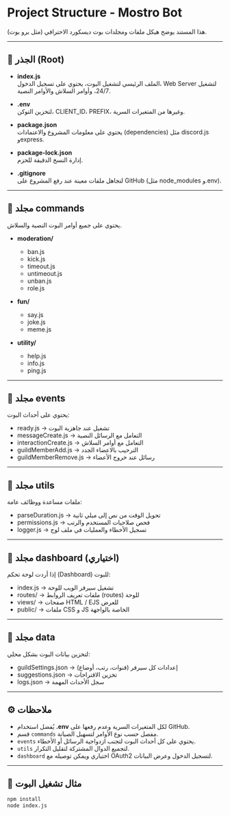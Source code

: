 # Project Structure - Mostro Bot

هذا المستند يوضح هيكل ملفات ومجلدات بوت ديسكورد الاحترافي (مثل برو بوت).

---

## 📁 الجذر (Root)

- **index.js**  
  الملف الرئيسي لتشغيل البوت، يحتوي على تسجيل الدخول، Web Server لتشغيل 24/7، وأوامر السلاش والأوامر النصية.

- **.env**  
  لتخزين التوكن، CLIENT_ID، PREFIX، وغيرها من المتغيرات السرية.

- **package.json**  
  يحتوي على معلومات المشروع والاعتمادات (dependencies) مثل discord.js وexpress.

- **package-lock.json**  
  إدارة النسخ الدقيقة للحزم.

- **.gitignore**  
  لتجاهل ملفات معينة عند رفع المشروع على GitHub (مثل node_modules و.env).

---

## 📁 مجلد commands

يحتوي على جميع أوامر البوت النصية والسلاش.

- **moderation/**  
  - ban.js  
  - kick.js  
  - timeout.js  
  - untimeout.js  
  - unban.js  
  - role.js  

- **fun/**  
  - say.js  
  - joke.js  
  - meme.js  

- **utility/**  
  - help.js  
  - info.js  
  - ping.js  

---

## 📁 مجلد events

يحتوي على أحداث البوت:

- ready.js → تشغيل عند جاهزية البوت
- messageCreate.js → التعامل مع الرسائل النصية
- interactionCreate.js → التعامل مع أوامر السلاش
- guildMemberAdd.js → الترحيب بالاعضاء الجدد
- guildMemberRemove.js → رسائل عند خروج الأعضاء

---

## 📁 مجلد utils

ملفات مساعدة ووظائف عامة:

- parseDuration.js → تحويل الوقت من نص إلى ميلي ثانية
- permissions.js → فحص صلاحيات المستخدم والرتب
- logger.js → تسجيل الأخطاء والعمليات في ملف لوج

---

## 📁 مجلد dashboard (اختياري)

إذا أردت لوحة تحكم (Dashboard) للبوت:

- index.js → تشغيل سيرفر الويب للوحة
- routes/ → ملفات تعريف الروابط (routes) للوحة
- views/ → صفحات HTML / EJS للعرض
- public/ → ملفات CSS و JS الخاصة بالواجهة

---

## 📁 مجلد data

لتخزين بيانات البوت بشكل محلي:

- guildSettings.json → إعدادات كل سيرفر (قنوات، رتب، أوضاع)
- suggestions.json → تخزين الاقتراحات
- logs.json → سجل الأحداث المهمة

---

## ⚙️ ملاحظات

- يُفضل استخدام **.env** لكل المتغيرات السرية وعدم رفعها على GitHub.
- قسم `commands` مفصل حسب نوع الأوامر لتسهيل الصيانة.
- `events` يحتوي على كل أحداث البوت لتجنب ازدواجية الرسائل أو الأخطاء.
- `utils` لتجميع الدوال المشتركة لتقليل التكرار.
- `dashboard` اختياري ويمكن توصيله مع OAuth2 لتسجيل الدخول وعرض البيانات.

---

## 📌 مثال تشغيل البوت

```bash
npm install
node index.js
